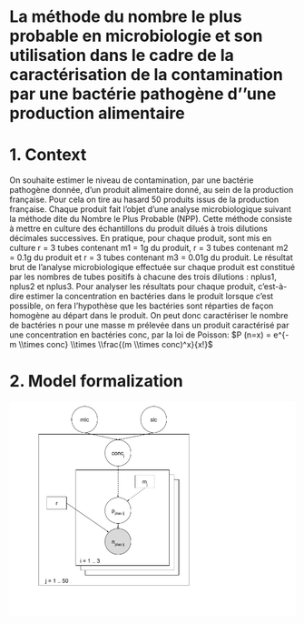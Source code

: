 La méthode du nombre le plus probable en microbiologie et son
utilisation dans le cadre de la caractérisation de la contamination par
une bactérie pathogène d’’une production alimentaire
================

# 1. Context

On souhaite estimer le niveau de contamination, par une bactérie
pathogène donnée, d’un produit alimentaire donné, au sein de la
production française. Pour cela on tire au hasard 50 produits issus de
la production française. Chaque produit fait l’objet d’une analyse
microbiologique suivant la méthode dite du Nombre le Plus Probable
(NPP). Cette méthode consiste à mettre en culture des échantillons du
produit dilués à trois dilutions décimales successives. En pratique,
pour chaque produit, sont mis en culture r = 3 tubes contenant m1 = 1g
du produit, r = 3 tubes contenant m2 = 0.1g du produit et r = 3 tubes
contenant m3 = 0.01g du produit. Le résultat brut de l’analyse
microbiologique effectuée sur chaque produit est constitué par les
nombres de tubes positifs à chacune des trois dilutions : nplus1, nplus2
et nplus3. Pour analyser les résultats pour chaque produit, c’est-à-dire
estimer la concentration en bactéries dans le produit lorsque c’est
possible, on fera l’hypothèse que les bactéries sont réparties de façon
homogène au départ dans le produit. On peut donc caractériser le nombre
de bactéries n pour une masse m prélevée dans un produit caractérisé par
une concentration en bactéries conc, par la loi de Poisson:
$P (n=x) = e^{-m \\times conc} \\times \\frac{(m \\times conc)^x}{x!}$

# 2. Model formalization

![dag](./assets/Disegno%20senza%20titol_microbio_npp.png)
